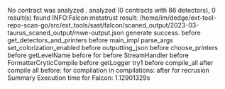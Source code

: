 No contract was analyzed
. analyzed (0 contracts with 86 detectors), 0 result(s) found
INFO:Falcon:metatrust result: /home/im/dedge/ext-tool-repo-scan-go/src/ext_tools/sast/falcon/scaned_output/2023-03-taurus_scaned_output/mwe-output.json generate success.
before get_detectors_and_printers
before main_impl
parse_args
set_colorization_enabled
before outputting_json
before choose_printers
before getLevelName
before for
before StreamHandler
before FormatterCryticCompile
before getLogger
try1
before compile_all
after compile all
before: for compilation in compilations:
after for recrusion
Summary
Execution time for Falcon: 1.12901329s
